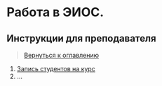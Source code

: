 # Работа в ЭИОС. 

## Инструкции для преподавателя

> [Вернуться к оглавлению](../index.md)

1. [Запись студентов на курс](enrol_students.md)
2. ...
